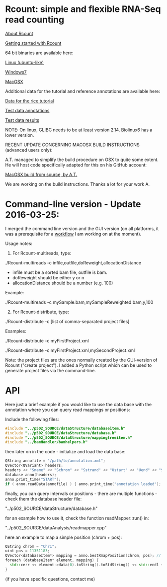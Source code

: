 Rcount: simple and flexible RNA-Seq read counting
======

[About Rcount](http://dx.doi.org/10.1093/bioinformatics/btu680)

[Getting started with Rcount](https://github.com/MWSchmid/Rcount/blob/master/other/Rcount_user_guide.pdf?raw=true)

64 bit binaries are available here:

[Linux (ubuntu-like)](https://github.com/MWSchmid/Rcount/blob/master/other/linux_64bit.zip?raw=true)

[Windows7](https://github.com/MWSchmid/Rcount/blob/master/other/windows_64bit.zip?raw=true)

[MacOSX](https://github.com/MWSchmid/Rcount/blob/master/other/mac_64bit.zip?raw=true)

Additional data for the tutorial and reference annotations are available here:

[Data for the rice tutorial](http://www.botinst.uzh.ch/static/rcount/rice_tutorial.zip)

[Test data annotations](http://www.botinst.uzh.ch/static/rcount/test_data_annotations.zip)

[Test data results](http://www.botinst.uzh.ch/static/rcount/test_data_results.zip)

NOTE: On linux, GLIBC needs to be at least version 2.14. Biolinux6 has a lower version.

RECENT UPDATE CONCERNING MACOSX BUILD INSTRUCTIONS (advanced users only):

A.T. managed to simplify the build procedure on OSX to quite some extent. He will host code specifically adapted for this on his GitHub account:

[MacOSX build from source, by A.T.](https://github.com/axtu/Rcount)

We are working on the build instructions. Thanks a lot for your work A.

# Command-line version - Update 2016-03-25:

I merged the command line version and the GUI version (on all platforms, it was a prerequisite for a [workflow](https://github.com/MWSchmid/RNAseq_protocol) I am working on at the moment).

Usage notes:

1) For Rcount-multireads, type:

./Rcount-multireads -c infile,outfile,doReweight,allocationDistance
- infile must be a sorted bam file, outfile is bam.
- doReweight should be either y or n
- allocationDistance should be a number (e.g. 100)

Example:

./Rcount-multireads -c mySample.bam,mySampleReweighted.bam,y,100

2) For Rcount-distribute, type:

./Rcount-distribute -c [list of comma-separated project files]

Examples:

./Rcount-distribute -c myFirstProject.xml

./Rcount-distribute -c myFirstProject.xml,mySecondProject.xml

Note:
the project files are the ones normally created by the GUI-version of Rcount ("create project"). I added a Python script which can be used to generate project files via the command-line.

# API

Here just a brief example if you would like to use the data base with the annotation where you can query read mappings or positions:

Include the following files:

```c++
#include "../p502_SOURCE/dataStructure/databaseitem.h"
#include "../p502_SOURCE/dataStructure/database.h"
#include "../p502_SOURCE/dataStructure/mappingtreeitem.h"
#include "../bamHandler/bamhelpers.h"
```

then later on in the code - initialize and load the data base:

```c++
QString annofile = "/path/to/annotation.xml";
QVector<QVariant> headers;
headers << "Sname" << "Schrom" << "Sstrand" << "Ustart" << "Uend" << "Sfeature" << "SassembledFeature" << "Upriority";
database anno(headers);
anno.print_time("START");
if ( anno.readData(annofile) ) { anno.print_time("annotation loaded"); }
```

finally, you can query intervals or positions - there are multiple functions - check them the database header file:

"../p502_SOURCE/dataStructure/database.h"

for an example how to use it, check the function readMapper::run() in:

"../p502_SOURCE/dataAnalysis/readmapper.cpp"

here an example to map a simple position (chrom + pos):

```c++
QString chrom = "Chr1";
uint pos = 11351183;
QVector<databaseItem*> mapping = anno.bestRmapPosition(chrom, pos); // note that there are also functions which fill in pre-allocated vectors - if you like to avoid the return-by-value
foreach (databaseItem* element, mapping) {
  std::cerr << element->data(0).toString().toStdString() << std::endl << std::flush;
}
```
(if you have specific questions, contact me)






